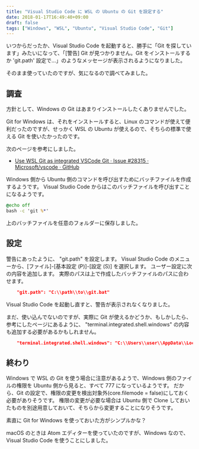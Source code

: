 ```yaml
---
title: "Visual Studio Code に WSL の Ubuntu の Git を設定する"
date: 2018-01-17T16:49:40+09:00
draft: false
tags: ["Windows", "WSL", "Ubuntu", "Visual Studio Code", "Git"]
---
```


いつからだったか、Visual Studio Code を起動すると、勝手に「Git を探しています」みたいになって、「[警告] Git が見つかりません。Git をインストールするか 'git.path' 設定で…」のようなメッセージが表示されるようになりました。

そのまま使っていたのですが、気になるので調べてみました。

<!--more-->

## 調査

方針として、Windows の Git はあまりインストールしたくありませんでした。

Git for Windows は、それをインストールすると、Linux のコマンドが使えて便利だったのですが、せっかく WSL の Ubuntu が使えるので、そちらの標準で使える Git を使いたかったのです。 

次のページを参考にしました。

* [Use WSL Git as integrated VSCode Git · Issue #28315 · Microsoft/vscode · GitHub](https://github.com/Microsoft/vscode/issues/28315)

Windows 側から Ubuntu 側のコマンドを呼び出すためにバッチファイルを作成するようです。
Visual Studio Code からはこのバッチファイルを呼び出すことになるようです。

```bat
@echo off
bash -c 'git %*'
```

上のバッチファイルを任意のフォルダーに保存しました。

## 設定

警告にあったように、 "git.path" を設定します。
Visual Studio Code のメニューから、[ファイル]-[基本設定 (P)]-[設定 (S)] を選択します。
ユーザー設定に次の内容を追加します。
実際のパスは上で作成したバッチファイルのパスに合わせます。

```json
    "git.path": "C:\\path\\to\\git.bat"
```

Visual Studio Code を起動し直すと、警告が表示されなくなりました。

まだ、使い込んでないのですが、実際に Git が使えるかどうか、もしかしたら、参考にしたページにあるように、 "terminal.integrated.shell.windows" の内容も追加する必要があるかもしれません。

```json
    "terminal.integrated.shell.windows": "C:\\Users\\user\\AppData\\Local\\Microsoft\\WindowsApps\\ubuntu.exe"
```

## 終わり

Windows で WSL の Git を使う場合に注意があるようで、Windows 側のファイルの権限を Ubuntu 側から見ると、すべて 777 になっているようです。
だから、Git の設定で、権限の変更を検出対象外(core.filemode = false)にしておく必要がありそうです。
権限の変更が必要な場合は Ubuntu 側で Clone しておいたものを別途用意しておいて、そちらから変更することになりそうです。

素直に Git for Windows を使っておいた方がシンプルかな？

macOS のときは Atom エディターを使っていたのですが、Windows なので、Visual Studio Code を使うことにしました。


